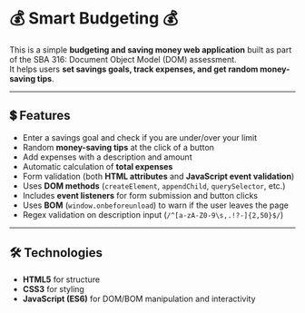 # 💰 Smart Budgeting 💰

This is a simple **budgeting and saving money web application** built as part of the SBA 316: Document Object Model (DOM) assessment.  
It helps users **set savings goals, track expenses, and get random money-saving tips**.  

---

## 💲 Features
- Enter a savings goal and check if you are under/over your limit  
- Random **money-saving tips** at the click of a button   
- Add expenses with a description and amount  
- Automatic calculation of **total expenses**  
- Form validation (both **HTML attributes** and **JavaScript event validation**)  
- Uses **DOM methods** (`createElement`, `appendChild`, `querySelector`, etc.)  
- Includes **event listeners** for form submission and button clicks  
- Uses **BOM** (`window.onbeforeunload`) to warn if the user leaves the page  
- Regex validation on description input (`/^[a-zA-Z0-9\s,.!?-]{2,50}$/`)

---

## 🛠️ Technologies
- **HTML5** for structure  
- **CSS3** for styling  
- **JavaScript (ES6)** for DOM/BOM manipulation and interactivity  
